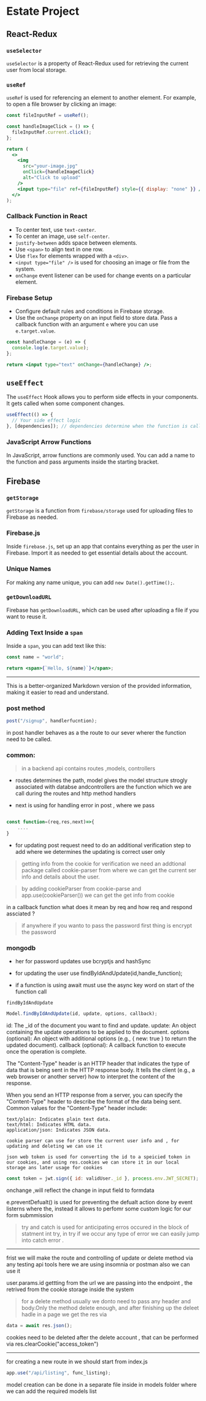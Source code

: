 # Estate Project

## React-Redux

### `useSelector`

`useSelector` is a property of React-Redux used for retrieving the current user from local storage.

### `useRef`

`useRef` is used for referencing an element to another element. For example, to open a file browser by clicking an image:

```jsx
const fileInputRef = useRef();

const handleImageClick = () => {
  fileInputRef.current.click();
};

return (
  <>
    <img
      src="your-image.jpg"
      onClick={handleImageClick}
      alt="Click to upload"
    />
    <input type="file" ref={fileInputRef} style={{ display: "none" }} />
  </>
);
```

### Callback Function in React

- To center text, use `text-center`.
- To center an image, use `self-center`.
- `justify-between` adds space between elements.
- Use `<span>` to align text in one row.
- Use `flex` for elements wrapped with a `<div>`.
- `<input type="file" />` is used for choosing an image or file from the system.
- `onChange` event listener can be used for change events on a particular element.

### Firebase Setup

- Configure default rules and conditions in Firebase storage.
- Use the `onChange` property on an input field to store data. Pass a callback function with an argument `e` where you can use `e.target.value`.

```jsx
const handleChange = (e) => {
  console.log(e.target.value);
};

return <input type="text" onChange={handleChange} />;
```

## `useEffect`

The `useEffect` Hook allows you to perform side effects in your components. It gets called when some component changes.

```jsx
useEffect(() => {
  // Your side effect logic
}, [dependencies]); // dependencies determine when the function is called
```

### JavaScript Arrow Functions

In JavaScript, arrow functions are commonly used. You can add a name to the function and pass arguments inside the starting bracket.

## Firebase

### `getStorage`

`getStorage` is a function from `firebase/storage` used for uploading files to Firebase as needed.

### Firebase.js

Inside `firebase.js`, set up an app that contains everything as per the user in Firebase. Import it as needed to get essential details about the account.

### Unique Names

For making any name unique, you can add `new Date().getTime();`.

### `getDownloadURL`

Firebase has `getDownloadURL`, which can be used after uploading a file if you want to reuse it.

### Adding Text Inside a `span`

Inside a `span`, you can add text like this:

```jsx
const name = "world";

return <span>{`Hello, ${name}`}</span>;
```

---

This is a better-organized Markdown version of the provided information, making it easier to read and understand.

### post method

```jsx
post("/signup", handlerfucntion);
```

in post handler behaves as a the route to our sever wherer the function need to be called.

### common:

> in a backend api contains routes ,models, controllers

- routes determines the path, model gives the model structure strogly associated with databse andcontrollers are the function which we are call during the routes and http method handlers

- next is using for handling error in post , where we pass

```jsx

const function=(req,res,next)=>{
    ....
}
```

- for updating post request need to do an additional verification step to add where we determines the updating is correct user only

> getting info from the cookie for verification we need an addtional package called cookie-parser from where we can get the current ser info and details about the user.

> by adding cookieParser from cookie-parse and app.use(cookieParser()) we can get the get info from cookie

in a callback function what does it mean by req and how req and respond assciated ?

> if anywhere if you wanto to pass the password first thing is encrypt the password

### mongodb

- her for password updates use bcryptjs and hashSync
- for updating the user use findByIdAndUpdate(id,handle_function);

- if a function is using await must use the async key word on start of the function call

`findByIdAndUpdate`

```jsx
Model.findByIdAndUpdate(id, update, options, callback);
```

id: The \_id of the document you want to find and update.
update: An object containing the update operations to be applied to the document.
options (optional): An object with additional options (e.g., { new: true } to return the updated document).
callback (optional): A callback function to execute once the operation is complete.

The "Content-Type" header is an HTTP header that indicates the type of data that is being sent in the HTTP response body. It tells the client (e.g., a web browser or another server) how to interpret the content of the response.

When you send an HTTP response from a server, you can specify the "Content-Type" header to describe the format of the data being sent. Common values for the "Content-Type" header include:

    text/plain: Indicates plain text data.
    text/html: Indicates HTML data.
    application/json: Indicates JSON data.

```
cookie parser can use for store the current user info and , for updating and deleting we can use it
```

```
json web token is used for converting the id to a speicied token in our cookies, and using res.cookies we can store it in our local storage ans later usage for cookies

```

```jsx
const token = jwt.sign({ id: validUser._id }, process.env.JWT_SECRET);
```

onchange ,will reflect the change in input field to formdata

e.preventDefualt() is used for preventing the defualt action done by event listerns where the, instead it allows to perfomr some custom logic for our form submmission

> try and catch is used for anticipating erros occured in the block of statment int try, in try if we occur any type of error we can easily jump into catch error .

---

frist we will make the route and controlling of update or delete method via any testing api tools here we are using insomnia or postman also we can use it

user.params.id gettting from the url we are passing into the endpoint , the retrived from the cookie storage inside the system

> for a delete method usually we donto need to pass any header and body.Only the method delete enough, and after finishing up the deleet hadle in a page we get the res via

```jsx
data = await res.json();
```

cookies need to be deleted after the delete account , that can be performed via res.clearCookie("access_token")

---

for creating a new route in we should start from index.js

```jsx
app.use("/api/listing", func_listing);
```

model creation can be done in a separate file inside in models folder where we can add the required models list
